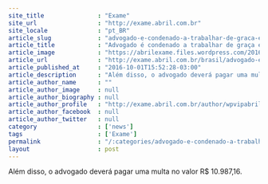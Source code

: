 ```yaml
---
site_title               : "Exame"
site_url                 : "http://exame.abril.com.br"
site_locale              : "pt_BR"
article_slug             : "advogado-e-condenado-a-trabalhar-de-graca-em-90-processos"
article_title            : "Advogado é condenado a trabalhar de graça em 90 processos"
article_image            : "https://abrilexame.files.wordpress.com/2016/10/size_960_16_9_martelo.jpg?quality=70&strip=all&w=960"
article_url              : "http://exame.abril.com.br/brasil/advogado-e-condenado-a-trabalhar-de-graca-em-90-processos/"
article_published_at     : "2016-10-01T15:52:28-03:00"
article_description      : "Além disso, o advogado deverá pagar uma multa no valor R$ 10.987,16."
article_author_name      : ""
article_author_image     : null
article_author_biography : null
article_author_profile   : "http://exame.abril.com.br/author/wpvipabril/"
article_author_facebook  : null
article_author_twitter   : null
category                 : ['news']
tags                     : ['Exame']
permalink                : "/:categories/advogado-e-condenado-a-trabalhar-de-graca-em-90-processos/"
layout                   : post
---
```


Além disso, o advogado deverá pagar uma multa no valor R$ 10.987,16.
